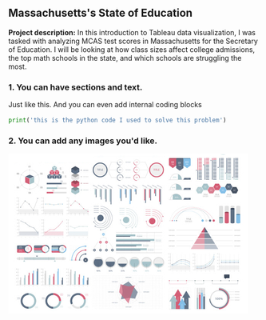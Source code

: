 ## Massachusetts's State of Education

**Project description:** In this introduction to Tableau data visualization, I was tasked with analyzing MCAS test scores in Massachusetts for the Secretary of Education. I will be looking at how class sizes affect college admissions, the top math schools in the state, and which schools are struggling the most.



### 1. You can have sections and text.

Just like this. And you can even add internal coding blocks

```python
print('this is the python code I used to solve this problem')
```

### 2. You can add any images you'd like. 

<img src="images/dummy_thumbnail.jpg?raw=true"/>

